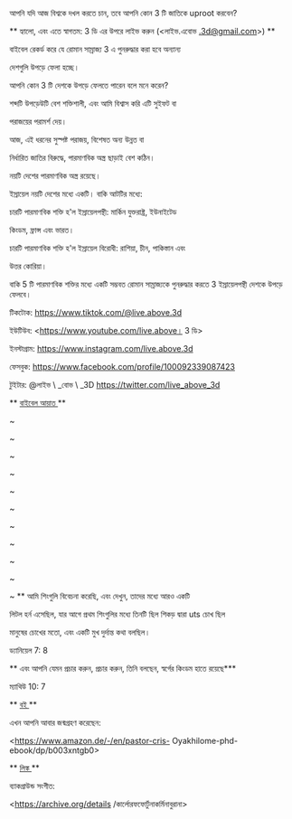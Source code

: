 আপনি যদি আজ বিশ্বকে দখল করতে চান, তবে আপনি কোন 3 টি জাতিকে uproot করবেন?

** হ্যালো, এবং এতে স্বাগতম: 3 ডি এর উপরে লাইভ করুন (<লাইভ.এবোভ .3d@gmail.com>) **

বাইবেল রেকর্ড করে যে রোমান সাম্রাজ্য 3 এ পুনরুদ্ধার করা হবে অন্যান্য

দেশগুলি উপড়ে ফেলা হচ্ছে।

আপনি কোন 3 টি দেশকে উপড়ে ফেলতে পারেন বলে মনে করেন?

শব্দটি উপড়েউটি বেশ শক্তিশালী, এবং আমি বিশ্বাস করি এটি সুইফট বা

পরাজয়ের পরামর্শ দেয়।

আজ, এই ধরনের সুস্পষ্ট পরাজয়, বিশেষত অন্য উন্নত বা

নির্ধারিত জাতির বিরুদ্ধে, পারমাণবিক অস্ত্র ছাড়াই বেশ কঠিন।

নয়টি দেশের পারমাণবিক অস্ত্র রয়েছে।

ইস্রায়েল নয়টি দেশের মধ্যে একটি। বাকি আটটির মধ্যে:

চারটি পারমাণবিক শক্তি হ'ল ইস্রায়েলপন্থী: মার্কিন যুক্তরাষ্ট্র, ইউনাইটেড

কিংডম, ফ্রান্স এবং ভারত।

চারটি পারমাণবিক শক্তি হ'ল ইস্রায়েল বিরোধী: রাশিয়া, চীন, পাকিস্তান এবং

উত্তর কোরিয়া।

বাকি 5 টি পারমাণবিক শক্তির মধ্যে একটি সম্ভবত রোমান সাম্রাজ্যকে পুনরুদ্ধার করতে 3 ইস্রায়েলপন্থী দেশকে উপড়ে ফেলবে।

টিকটোক: <https://www.tiktok.com/@live.above.3d>

ইউটিউব: <https://www.youtube.com/live.above। 3 ডি>

ইনস্টাগ্রাম: <https://www.instagram.com/live.above.3d>

ফেসবুক: <https://www.facebook.com/profile/100092339087423>

টুইটার: @লাইভ \ _বোভ \ _3D <https://twitter.com/live_above_3d>

** <u> বাইবেল আয়াত </u> **

~

~

~

~

~

~

~

~

~

~

~ ** আমি শিংগুলি বিবেচনা করেছি, এবং দেখুন, তাদের মধ্যে আরও একটি

লিটল হর্ন এসেছিল, যার আগে প্রথম শিংগুলির মধ্যে তিনটি ছিল শিকড় দ্বারা uts চোখ ছিল

মানুষের চোখের মতো, এবং একটি মুখ দুর্দান্ত কথা বলছিল।

ড্যানিয়েল 7: 8

** এবং আপনি যেমন প্রচার করুন, প্রচার করুন, তিনি বলছেন, স্বর্গের কিংডম হাতে রয়েছে***

ম্যাথিউ 10: 7

** <u> বই </u> **

এখন আপনি আবার জন্মগ্রহণ করেছেন:

<https://www.amazon.de/-/en/pastor-cris- Oyakhilome-phd-ebook/dp/b003xntgb0>

** <u> লিঙ্ক </u> **

ব্যাকগ্রাউন্ড সংগীত:

<https://archive.org/details /কার্লোরফফোর্টুনাকর্মিনাবুরানা>